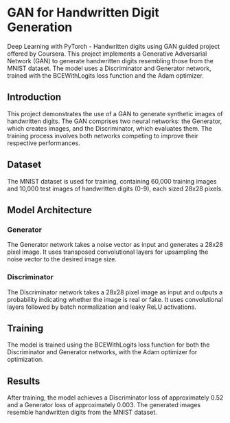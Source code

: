 # GAN for Handwritten Digit Generation
 Deep Learning with PyTorch - Handwritten digits using GAN guided project offered by Coursera.
 This project implements a Generative Adversarial Network (GAN) to generate handwritten digits resembling those from the MNIST dataset. The model uses a Discriminator and Generator network, trained with the BCEWithLogits loss function and the Adam optimizer.

 ## Introduction
This project demonstrates the use of a GAN to generate synthetic images of handwritten digits. The GAN comprises two neural networks: the Generator, which creates images, and the Discriminator, which evaluates them. The training process involves both networks competing to improve their respective performances.

## Dataset
The MNIST dataset is used for training, containing 60,000 training images and 10,000 test images of handwritten digits (0-9), each sized 28x28 pixels.

## Model Architecture
### Generator
The Generator network takes a noise vector as input and generates a 28x28 pixel image. It uses transposed convolutional layers for upsampling the noise vector to the desired image size.
### Discriminator
The Discriminator network takes a 28x28 pixel image as input and outputs a probability indicating whether the image is real or fake. It uses convolutional layers followed by batch normalization and leaky ReLU activations.

## Training
The model is trained using the BCEWithLogits loss function for both the Discriminator and Generator networks, with the Adam optimizer for optimization.

## Results
After training, the model achieves a Discriminator loss of approximately 0.52 and a Generator loss of approximately 0.003. The generated images resemble handwritten digits from the MNIST dataset.
